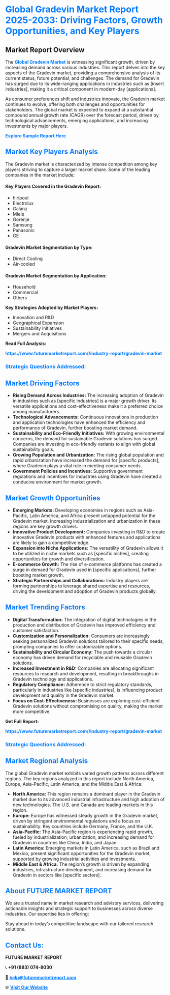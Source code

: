 <h1 style="color: #007BFF;">Global Gradevin Market Report 2025-2033: Driving Factors, Growth Opportunities, and Key Players</h1>

<section id="overview">
<h2>Market Report Overview</h2>
<p>The <a href="https://www.futuremarketreport.com//industry-report/gradevin-market" style="color: #007BFF; text-decoration: none;"><strong>Global Gradevin Market</strong></a> is witnessing significant growth, driven by increasing demand across various industries. This report delves into the key aspects of the Gradevin market, providing a comprehensive analysis of its current status, future potential, and challenges. The demand for Gradevin has surged due to its wide-ranging applications in industries such as [insert industries], making it a critical component in modern-day [applications].</p>
<p>As consumer preferences shift and industries innovate, the Gradevin market continues to evolve, offering both challenges and opportunities for stakeholders. The global market is expected to expand at a substantial compound annual growth rate (CAGR) over the forecast period, driven by technological advancements, emerging applications, and increasing investments by major players.</p>
</section>

<section id="overview">
<p><a href="https://www.futuremarketreport.com//request-sample/reportId=52692" style="color: #007BFF; text-decoration: none;"><strong>Explore Sample Report Here</strong></a></p>
</section>

<section id="key-players">
<h2 style="color: #007BFF;">Market Key Players Analysis</h2>
<p>The Gradevin market is characterized by intense competition among key players striving to capture a larger market share. Some of the leading companies in the market include:</p>
<h4>Key Players Covered in the Gradevin Report:</h4>
<ul><li>hirlpool</li><li>Electrolux</li><li>Galanz</li><li>Miele</li><li>Gorenje</li><li>Samsung</li><li>Panasonic</li><li>GE</li></ul>
<h4>Gradevin Market Segmentation by Type:</h4>
<ul><li>Direct Cooling</li><li>Air-cooled</li></ul>

<h4>Gradevin Market Segmentation by Application:</h4>
<ul><li>Household</li><li>Commercial</li><li>Others</li></ul>
<p><strong>Key Strategies Adopted by Market Players:</strong></p>
<ul>
<li>Innovation and R&D</li>
<li>Geographical Expansion</li>
<li>Sustainability Initiatives</li>
<li>Mergers and Acquisitions</li>
</ul>
</section>

<section>
<p><strong>Read Full Analysis: </strong></p><a href="https://www.futuremarketreport.com//industry-report/gradevin-market" style="color: #007BFF; text-decoration: none;"><strong>https://www.futuremarketreport.com//industry-report/gradevin-market</strong></a>
<h3 style="color: #007BFF;">Strategic Questions Addressed:</h3>
</section>

<section id="driving-factors">
<h2 style="color: #007BFF;">Market Driving Factors</h2>
<ul>
<li><strong>Rising Demand Across Industries:</strong> The increasing adoption of Gradevin in industries such as [specific industries] is a major growth driver. Its versatile applications and cost-effectiveness make it a preferred choice among manufacturers.</li>
<li><strong>Technological Advancements:</strong> Continuous innovations in production and application technologies have enhanced the efficiency and performance of Gradevin, further boosting market demand.</li>
<li><strong>Sustainability and Eco-Friendly Initiatives:</strong> With growing environmental concerns, the demand for sustainable Gradevin solutions has surged. Companies are investing in eco-friendly variants to align with global sustainability goals.</li>
<li><strong>Growing Population and Urbanization:</strong> The rising global population and rapid urbanization have increased the demand for [specific products], where Gradevin plays a vital role in meeting consumer needs.</li>
<li><strong>Government Policies and Incentives:</strong> Supportive government regulations and incentives for industries using Gradevin have created a conducive environment for market growth.</li>
</ul>
</section>

<section id="growth-opportunities">
<h2 style="color: #007BFF;">Market Growth Opportunities</h2>
<ul>
<li><strong>Emerging Markets:</strong> Developing economies in regions such as Asia-Pacific, Latin America, and Africa present untapped potential for the Gradevin market. Increasing industrialization and urbanization in these regions are key growth drivers.</li>
<li><strong>Innovative Product Development:</strong> Companies investing in R&D to create innovative Gradevin products with enhanced features and applications are likely to gain a competitive edge.</li>
<li><strong>Expansion into Niche Applications:</strong> The versatility of Gradevin allows it to be utilized in niche markets such as [specific niches], creating opportunities for growth and diversification.</li>
<li><strong>E-commerce Growth:</strong> The rise of e-commerce platforms has created a surge in demand for Gradevin used in [specific applications], further boosting market growth.</li>
<li><strong>Strategic Partnerships and Collaborations:</strong> Industry players are forming partnerships to leverage shared expertise and resources, driving the development and adoption of Gradevin products globally.</li>
</ul>
</section>

<section id="trending-factors">
<h2 style="color: #007BFF;">Market Trending Factors</h2>
<ul>
<li><strong>Digital Transformation:</strong> The integration of digital technologies in the production and distribution of Gradevin has improved efficiency and customer satisfaction.</li>
<li><strong>Customization and Personalization:</strong> Consumers are increasingly seeking personalized Gradevin solutions tailored to their specific needs, prompting companies to offer customizable options.</li>
<li><strong>Sustainability and Circular Economy:</strong> The push towards a circular economy has driven demand for recyclable and reusable Gradevin solutions.</li>
<li><strong>Increased Investment in R&D:</strong> Companies are allocating significant resources to research and development, resulting in breakthroughs in Gradevin technology and applications.</li>
<li><strong>Regulatory Compliance:</strong> Adherence to strict regulatory standards, particularly in industries like [specific industries], is influencing product development and quality in the Gradevin market.</li>
<li><strong>Focus on Cost-Effectiveness:</strong> Businesses are exploring cost-efficient Gradevin solutions without compromising on quality, making the market more competitive.</li>
</ul>
</section>

<section>
<p><strong>Get Full Report: </strong></p><a href="https://www.futuremarketreport.com//industry-report/gradevin-market" style="color: #007BFF; text-decoration: none;"><strong>https://www.futuremarketreport.com//industry-report/gradevin-market</strong></a>
<h3 style="color: #007BFF;">Strategic Questions Addressed:</h3>
</section>


<section id="regional-analysis">
<h2 style="color: #007BFF;">Market Regional Analysis</h2>
<p>The global Gradevin market exhibits varied growth patterns across different regions. The key regions analyzed in this report include North America, Europe, Asia-Pacific, Latin America, and the Middle East & Africa:</p>
<ul>
<li><strong>North America:</strong> This region remains a dominant player in the Gradevin market due to its advanced industrial infrastructure and high adoption of new technologies. The U.S. and Canada are leading markets in this region.</li>
<li><strong>Europe:</strong> Europe has witnessed steady growth in the Gradevin market, driven by stringent environmental regulations and a focus on sustainability. Key countries include Germany, France, and the U.K.</li>
<li><strong>Asia-Pacific:</strong> The Asia-Pacific region is experiencing rapid growth, fueled by industrialization, urbanization, and increasing demand for Gradevin in countries like China, India, and Japan.</li>
<li><strong>Latin America:</strong> Emerging markets in Latin America, such as Brazil and Mexico, present significant opportunities for the Gradevin market, supported by growing industrial activities and investments.</li>
<li><strong>Middle East & Africa:</strong> The region’s growth is driven by expanding industries, infrastructure development, and increasing demand for Gradevin in sectors like [specific sectors].</li>
</ul>
</section>

<footer>
<h2 style="color: #007BFF;">About FUTURE MARKET REPORT</h2>
<p>We are a trusted name in market research and advisory services, delivering actionable insights and strategic support to businesses across diverse industries. Our expertise lies in offering:</p>

<p>Stay ahead in today’s competitive landscape with our tailored research solutions.</p>

<h2 style="color: #007BFF;">Contact Us:</h2>
<p><strong>FUTURE MARKET REPORT</strong></p>
<p>📞 <strong>+91 (883) 074-8030</strong></p>
<p>📧 <strong><a href="mailto:help@futuremarketreport.com" style="color: #007BFF;">help@futuremarketreport.com</a></strong></p>
<p>🌐 <strong><a href="https://www.futuremarketreport.com/" style="color: #007BFF;">Visit Our Website</a></strong></p>
</footer>